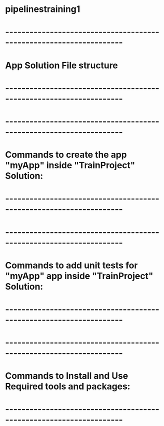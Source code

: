 # pipelinestraining1

# -------------------------------------------------------------------
# App Solution File structure
# -------------------------------------------------------------------
<!-- 

root
  myApp
  myApp.Tests
  TrainProject.sln 

-->

# -------------------------------------------------------------------
# Commands to create the app "myApp" inside "TrainProject" Solution:
# -------------------------------------------------------------------
<!-- 

# Create a new folder and navigate into it
mkdir myApp
cd myApp

# Create a solution
dotnet new sln -n TrainProject

# Create a console app
dotnet new console -n myApp

# Add the console app to the solution
dotnet sln add myApp/myApp.csproj

# Add Figgle package to the "myApp" app
dotnet add myApp package Figgle

 -->

# -------------------------------------------------------------------
# Commands to add unit tests for "myApp" app inside "TrainProject" Solution:
# -------------------------------------------------------------------
<!-- 

# From the root of your solution, create "myApp" test project
dotnet new mstest -n myApp.Tests

# Add the "myApp" project reference to "myApp.Test" project
dotnet add myApp.Tests/myApp.Tests.csproj reference myApp/myApp.csproj

 -->

# -------------------------------------------------------------------
# Commands to Install and Use Required tools and packages:
# -------------------------------------------------------------------
<!-- 

# Code inspection
- cd myApp
- mkdir reports
- dotnet tool install JetBrains.ReSharper.GlobalTools --tool-path $DOTNET_TOOLS_PATH
- ."$DOTNET_TOOLS_PATH\jb.exe" inspectcode ./TrainProject.sln -o=reports/report

# Code inspection validation
- cd "../scripts"
- ./validate_report.ps1

# Unit tests and code coverage
- cd ../myApp.Tests
- mkdir reports
- dotnet add package coverlet.msbuild --package-directory $NUGET_PATH
- dotnet test -p:CollectCoverage=true -p:CoverletOutputFormat=cobertura -p:CoverletOutput=reports/coverage

# Code Coverage validation
- cd "../scripts"
- ./validate_coverage.ps1

# Unit tests report generation
- cd ../myApp.Tests
- dotnet tool install dotnet-reportgenerator-globaltool --tool-path $DOTNET_TOOLS_PATH
- ."$DOTNET_TOOLS_PATH\reportgenerator.exe" -reports:reports\coverage.cobertura.xml -targetdir:reports\coveragereport -reporttypes:Html

 -->
 